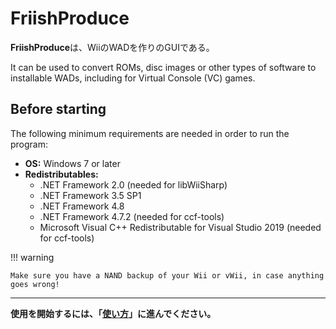 # FriishProduce

**FriishProduce**は、WiiのWADを作りのGUIである。

It can be used to convert ROMs, disc images or other types of software to installable WADs, including for Virtual Console (VC) games.

## Before starting

The following minimum requirements are needed in order to run the program:

* **OS:** Windows 7 or later
* **Redistributables:**
    * .NET Framework 2.0 (needed for libWiiSharp)
    * .NET Framework 3.5 SP1
    * .NET Framework 4.8
    * .NET Framework 4.7.2 (needed for ccf-tools)
    * Microsoft Visual C++ Redistributable for Visual Studio 2019 (needed for ccf-tools)

!!! warning

    Make sure you have a NAND backup of your Wii or vWii, in case anything goes wrong!

----

**使用を開始するには、「[使い方](tutorial.md)」に進んでください。**